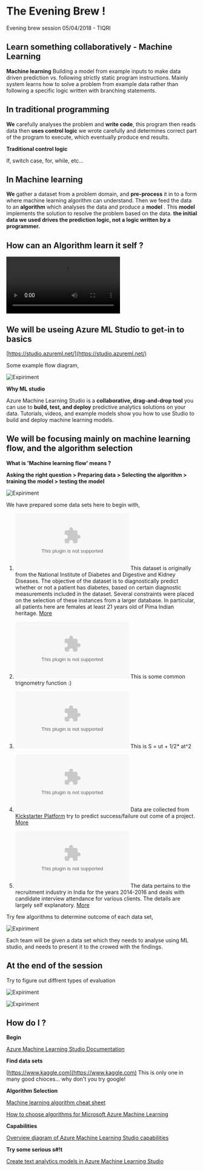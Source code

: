 # The Evening Brew !
Evening brew session 05/04/2018 - TIQRI
## Learn something collaboratively - Machine Learning

__Machine learning__
Building a model from example inputs to make data driven prediction vs. following strictly static program instructions. Mainly system learns how to solve a problem from example data rather than following a specific logic written with branching statements.
## In traditional programming
__We__ carefully analyses the problem and __write code__, this program then reads data then __uses control logic__ we wrote carefully and determines correct part of the program to execute, which eventually produce end results.

__Traditional control logic__

If, switch case, for, while, etc…

## In Machine learning
__We__ gather a dataset from a problem domain, and __pre-process__ it in to a form where machine learning algorithm can understand. Then we feed the data to an __algorithm__ which analyses the data and produce a __model__ . This __model__ implements the solution to resolve the problem based on the data.
__the initial data we used drives the prediction logic, not a logic written by a programmer.__
## How can an Algorithm learn it self ?
![check the video](https://github.com/rangasurendra/evening-brew-ml/blob/master/files/learining.mp4)

## We will be useing Azure ML Studio to get-in to basics
[https://studio.azureml.net/](https://studio.azureml.net/)

Some example flow diagram,

![Expiriment](https://github.com/rangasurendra/evening-brew-ml/blob/master/files/images/interview-two-class-prediction.PNG)

__Why ML studio__

Azure Machine Learning Studio is a __collaborative, drag-and-drop tool__ you can use to __build, test, and deploy__ predictive analytics solutions on your data. Tutorials, videos, and example models show you how to use Studio to build and deploy machine learning models.

## We will be focusing mainly on machine learning flow, and the algorithm selection

__What is 'Machine learning flow' means ?__

__Asking the right question > Preparing data > Selecting the algorithm > training the model > testing the model__


![Expiriment](https://github.com/rangasurendra/evening-brew-ml/blob/master/files/images/guide.png)

We have prepared some data sets here to begin with,

1. ![Diabetes-dataset](https://github.com/rangasurendra/evening-brew-ml/blob/master/files/datasets/blood-suger/diabetes.csv)
This dataset is originally from the National Institute of Diabetes and Digestive and Kidney Diseases. The objective of the dataset is to diagnostically predict whether or not a patient has diabetes, based on certain diagnostic measurements included in the dataset. Several constraints were placed on the selection of these instances from a larger database. In particular, all patients here are females at least 21 years old of Pima Indian heritage. [More](https://www.kaggle.com/uciml/pima-indians-diabetes-database)

2. ![Function-approximation-dataset-1](https://github.com/rangasurendra/evening-brew-ml/blob/master/files/datasets/function-approximation-cos/cos-function.csv)
This is some common trignometry function :)

3. ![Function-approximation-dataset-2](https://github.com/rangasurendra/evening-brew-ml/blob/master/files/datasets/function-approximation-velocity/velocity.csv)
This is S = ut + 1/2* at^2

4. ![kickstarter-projects-success-dataset](https://github.com/rangasurendra/evening-brew-ml/blob/master/files/datasets/kickstarter-projects/kick-2016.csv)
Data are collected from [Kickstarter Platform](https://www.kickstarter.com/) try to predict success/failure out come of a project. [More](https://www.kaggle.com/kemical/kickstarter-projects)

5. ![interview-attendence-dataset](https://github.com/rangasurendra/evening-brew-ml/blob/master/files/datasets/will-they-come-to-interview/Interview.csv)
The data pertains to the recruitment industry in India for the years 2014-2016 and deals with candidate interview attendance for various clients. The details are largely self explanatory. [More](https://www.kaggle.com/vishnusraghavan/the-interview-attendance-problem)

Try few algorithms to determine outcome of each data set,

![Expiriment](https://github.com/rangasurendra/evening-brew-ml/blob/master/files/images/pick-an-algo.PNG)

Each team will be given a data set which they needs to analyse using ML studio, and needs to present it to the crowed with the findings.

## At the end of the session

Try to figure out diffrent types of evaluation 

![Expiriment](https://github.com/rangasurendra/evening-brew-ml/blob/master/files/images/evaluate.PNG)

![Expiriment](https://github.com/rangasurendra/evening-brew-ml/blob/master/files/images/some-output.PNG)
 

## How do I ?
__Begin__ 

[Azure Machine Learning Studio Documentation](https://docs.microsoft.com/en-us/azure/machine-learning/studio/)

__Find data sets__

[https://www.kaggle.com](https://www.kaggle.com)
This is only one in many good chioces... why don't you try google!

__Algorithm Selection__ 

[Machine learning algorithm cheat sheet](https://docs.microsoft.com/en-us/azure/machine-learning/studio/algorithm-cheat-sheet)

[How to choose algorithms for Microsoft Azure Machine Learning](https://docs.microsoft.com/en-us/azure/machine-learning/studio/algorithm-choice)

__Capabilities__ 

[Overview diagram of Azure Machine Learning Studio capabilities](https://docs.microsoft.com/en-us/azure/machine-learning/studio/studio-overview-diagram)

__Try some serious s#!t__

[Create text analytics models in Azure Machine Learning Studio](https://docs.microsoft.com/en-us/azure/machine-learning/studio/text-analytics-module-tutorial)
